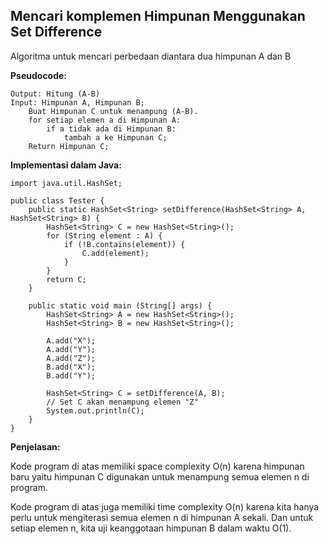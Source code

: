 ## Mencari komplemen Himpunan Menggunakan Set Difference

Algoritma untuk mencari perbedaan diantara dua himpunan A dan B

**Pseudocode:**

```
Output: Hitung (A-B)
Input: Himpunan A, Himpunan B;
    Buat Himpunan C untuk menampung (A-B).
    for setiap elemen a di Himpunan A:
        if a tidak ada di Himpunan B:
            tambah a ke Himpunan C;
    Return Himpunan C;
```

**Implementasi dalam Java:**

```
import java.util.HashSet;

public class Tester {
    public static HashSet<String> setDifference(HashSet<String> A, HashSet<String> B) {
        HashSet<String> C = new HashSet<String>();
        for (String element : A) {
            if (!B.contains(element)) {
                C.add(element);
            }
        }
        return C;
    }

    public static void main (String[] args) {
        HashSet<String> A = new HashSet<String>();
        HashSet<String> B = new HashSet<String>();

        A.add("X");
        A.add("Y");
        A.add("Z");
        B.add("X");
        B.add("Y");

        HashSet<String> C = setDifference(A, B);
        // Set C akan menampung elemen "Z"
        System.out.println(C);
    }
}
```

**Penjelasan:**

Kode program di atas memiliki space complexity O(n) karena himpunan baru yaitu himpunan C digunakan untuk menampung semua elemen n di program.

Kode program di atas juga memiliki time complexity O(n) karena kita hanya perlu untuk mengiterasi semua elemen n di himpunan A sekali. Dan untuk setiap elemen n, kita uji keanggotaan himpunan B dalam waktu O(1).
